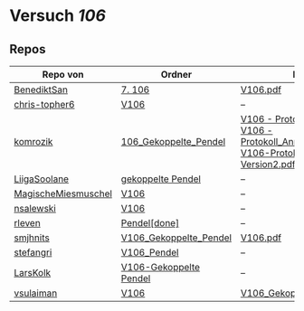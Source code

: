 # Versuch *106*

## Repos

|                     Repo von                     |                                                                    Ordner                                                                     |                                                                                                                                                                                                  PDFs                                                                                                                                                                                                   |
|--------------------------------------------------|-----------------------------------------------------------------------------------------------------------------------------------------------|---------------------------------------------------------------------------------------------------------------------------------------------------------------------------------------------------------------------------------------------------------------------------------------------------------------------------------------------------------------------------------------------------------|
|[BenediktSan](../repo/BenediktSan)                |[7. 106](https://github.com/BenediktSan/AnfaengerPraktikum2020/tree/main/Versuche%20Semester%203/7.%20106)                                     |[V106.pdf](https://github.com/BenediktSan/AnfaengerPraktikum2020/blob/main/Versuche%20Semester%203/7.%20106/V106.pdf)                                                                                                                                                                                                                                                                                    |
|[chris-topher6](../repo/chris-topher6)            |[V106](https://github.com/chris-topher6/Anfaenger-Praktikum/tree/master/V106)                                                                  |–                                                                                                                                                                                                                                                                                                                                                                                                        |
|[komrozik](../repo/komrozik)                      |[106_Gekoppelte_Pendel](https://github.com/komrozik/AP2019/tree/master/106_Gekoppelte_Pendel)                                                  |[V106 - Protokoll.pdf](https://github.com/komrozik/AP2019/blob/master/106_Gekoppelte_Pendel/V106%20-%20Protokoll.pdf)<br/>[V106 - Protokoll_Anmerkung1.pdf](https://github.com/komrozik/AP2019/blob/master/106_Gekoppelte_Pendel/V106%20-%20Protokoll_Anmerkung1.pdf)<br/>[V106-Protokoll-Version2.pdf](https://github.com/komrozik/AP2019/blob/master/106_Gekoppelte_Pendel/V106-Protokoll-Version2.pdf)|
|[LiigaSoolane](../repo/LiigaSoolane)              |[gekoppelte Pendel](https://github.com/LiigaSoolane/Paktikum/tree/main/gekoppelte%20Pendel)                                                    |–                                                                                                                                                                                                                                                                                                                                                                                                        |
|[MagischeMiesmuschel](../repo/MagischeMiesmuschel)|[V106](https://github.com/MagischeMiesmuschel/AnfaengerPraktikum/tree/master/V106)                                                             |–                                                                                                                                                                                                                                                                                                                                                                                                        |
|[nsalewski](../repo/nsalewski)                    |[V106](https://github.com/nsalewski/laboratory/tree/master/V106)                                                                               |–                                                                                                                                                                                                                                                                                                                                                                                                        |
|[rleven](../repo/rleven)                          |[Pendel[done]](https://github.com/rleven/richard_joell_Praktikum/tree/master/Pendel[done])                                                     |–                                                                                                                                                                                                                                                                                                                                                                                                        |
|[smjhnits](../repo/smjhnits)                      |[V106_Gekoppelte_Pendel](https://github.com/smjhnits/Praktikum_TU_D_16-17/tree/master/Anf%C3%A4ngerpraktikum/Protokolle/V106_Gekoppelte_Pendel)|[V106.pdf](https://github.com/smjhnits/Praktikum_TU_D_16-17/blob/master/Anf%C3%A4ngerpraktikum/Fertige%20Protokolle/V106.pdf)                                                                                                                                                                                                                                                                            |
|[stefangri](../repo/stefangri)                    |[V106_Pendel](https://github.com/stefangri/s_s_productions/tree/master/PHY341/V106_Pendel)                                                     |–                                                                                                                                                                                                                                                                                                                                                                                                        |
|[LarsKolk](../repo/LarsKolk)                      |[V106-Gekoppelte Pendel](https://github.com/LarsKolk/Anfaengerpraktikum/tree/master/V106-Gekoppelte%20Pendel)                                  |–                                                                                                                                                                                                                                                                                                                                                                                                        |
|[vsulaiman](../repo/vsulaiman)                    |[V106](https://github.com/vsulaiman/Praktikum/tree/master/WS1617/V106)                                                                         |[V106_Gekoppelte_Pendel.pdf](https://github.com/vsulaiman/Praktikum/blob/master/AP%20Protokolle/V106_Gekoppelte_Pendel.pdf)                                                                                                                                                                                                                                                                              |
